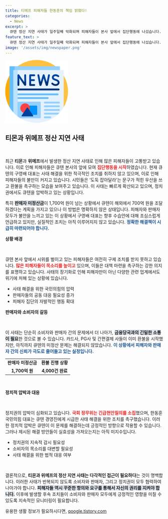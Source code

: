 ```yaml
---
title: 티메프 피해자들 한동훈의 책임 밝혔다!
categories:
  - News
excerpt: >
  큐텐 정산 지연 사태가 일주일째 악화되며 피해자들이 본사 앞에서 집단행동에 나섰습니다. 환불 촉구와 함께 정치권의 압박도 강해지고 있는 상황, 과연 큐텐은 어떻게 대응할까요?
feature_text: >
  큐텐 정산 지연 사태가 일주일째 악화되며 피해자들이 본사 앞에서 집단행동에 나섰습니다. 환불 촉구와 함께 정치권의 압박도 강해지고 있는 상황, 과연 큐텐은 어떻게 대응할까요?
image: '/assets/img/newspaper.png'
---
```


<p><img src="/assets/img/newspaper.png" alt="kimp 속보" /></p>

<h2 data-ke-size="size26">티몬과 위메프 정산 지연 사태</h2>

<p data-ke-size="size16">&nbsp;</p>

<p data-ke-size="size16">최근 <b>티몬</b>과 <b>위메프</b>에서 발생한 정산 지연 사태로 인해 많은 피해자들이 고통받고 있습니다. 이로 인해 피해자들은 큐텐 본사의 앞에 모여 <b><span style="color: #ee2323;">집단행동을 시작</span></b>하였습니다. 현재 큐텐의 구영배 대표는 사태 해결을 위한 적극적인 조치를 취하지 않고 있으며, 이로 인해 피해자들의 불만이 커지고 있습니다. 시민들은 ‘도둑 잡아달라’는 문구가 적힌 우산을 쓰고 환불을 촉구하는 모습을 보여주고 있습니다. 이 사태는 빠르게 확산되고 있으며, 정치권에서도 큐텐을 압박하고 있는 상황입니다.</p>

<p data-ke-size="size16">특히 <b><span style="background-color: #21538527;">판매자 미정산금</span></b>이 1,700억 원이 넘는 상황에서 큐텐이 해외에서 700억 원을 조달하겠다는 계획을 가지고 있으나 이 방법은 명확하지 않은 상태입니다. 피해자와 판매자 모두가 불안을 느끼고 있는 이 상황에서 구영배 대표는 향후 수습안에 대해 조심스럽게 언급하고 있지만, 실질적인 조치는 아직 이루어지지 않고 있습니다. <b><span style="color: #1a5490;">정확한 해결책이 시급히 마련되어야 합니다.</span></b></p>

<p><b>상황 배경</b></p>

<p data-ke-size="size16">&nbsp;</p>

<p data-ke-size="size16">큐텐 본사 앞에서 시위를 벌이고 있는 피해자들은 여전히 구제 조치를 받지 못하고 있습니다. <b><span style="color: #ee2323;">많은 피해자들이 목소리를 높이고</span></b> 있으며, 이들은 대책 마련을 촉구하는 강한 의지를 표명하고 있습니다. 사태의 장기화로 인해 피해자만이 아닌 다양한 관련 업계에서도 위기에 처해 있는 상황에 있습니다.</p>

<ul>
  <li>사태 해결을 위한 국민의힘의 압력</li>
  <li>판매자들의 공동 대응 필요성 증가</li>
  <li>피해자 집단의 자발적인 행동 확대</li>
</ul>

<p><b>판매자와 소비자의 갈등</b></p>

<p data-ke-size="size16">&nbsp;</p>

<p data-ke-size="size16">이 사태는 단순히 소비자와 판매자 간의 문제에서 더 나아가, <b><span style="background-color: #21538527;">금융당국과의 긴밀한 소통이 필요</span></b>한 것으로 볼 수 있습니다. 카드사, PG사 및 간편결제 사들이 이미 환불을 시작했지만, 아직까지 큐텐의 미정산 문제는 해결되지 않았습니다. <b><span style="color: #1a5490;">이 상황에서 피해자와 판매자 간의 신뢰가 극도로 줄어들고 있는 실정입니다.</span></b></p>

<table style="width:100%; border-collapse:collapse;">
  <tr>
    <td style="text-align: center; height: 17px;"><b>판매자 미정산금</b></td>
    <td style="text-align: center; height: 17px;"><b>환불 진행 상황</b></td>
  </tr>
  <tr>
    <td style="text-align: center; height: 17px;"><b>1,700억 원</b></td>
    <td style="text-align: center; height: 17px;"><b>4,000건 완료</b></td>
  </tr>
</table>

<p data-ke-size="size16">&nbsp;</p> 

<p><b>정치적 압박과 대응</b></p>

<p data-ke-size="size16">&nbsp;</p>

<p data-ke-size="size16">정치권의 압박이 심화되고 있습니다. <b><span style="color: #ee2323;">국회 정무위는 긴급현안질의를 소집</span></b>했으며, 한동훈 국민의힘 대표는 큐텐 경영진에게 시급한 사태 해결을 위한 조치를 촉구했습니다. 이러한 정치적 압박은 큐텐이 이 문제를 해결하는데 긍정적인 방향으로 작용할 수 있습니다. 그러나 제시된 해결 방안들이 실효성을 가져오는지는 아직 미지수입니다.</p>

<ul>
  <li>정치권의 지속적 감시 필요성</li>
  <li>소비자의 목소리를 대변할 필요성</li>
  <li>사태 해결을 위한 법적 대응 여부</li>
</ul>

<p data-ke-size="size16">&nbsp;</p>

<p data-ke-size="size16">결론적으로, <b>티몬과 위메프의 정산 지연 사태는 다각적인 접근이 필요하다</b>는 것이 명백합니다. 이러한 사태가 반복되지 않도록 소비자와 판매자, 그리고 정치권이 모두 협력하여 나아가야 합니다. <b><span style="background-color: #21538527;">피해자들 역시 꾸준한 항의와 요구를 통해서 자신의 권리를 지켜야 합니다.</span></b> 이후에 발생할 후속 조치들이 소비자와 판매자 모두에게 긍정적인 영향을 미칠 수 있도록 지속적인 모니터링이 필요합니다.</p>
유용한 생활 정보가 필요하시다면, <a href="https://qoogle.tistory.com" rel="dofollow">qoogle.tistory.com</a>


